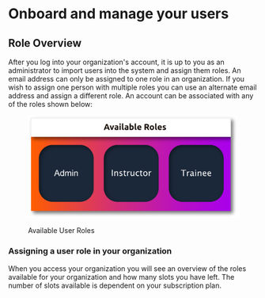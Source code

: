 # Onboard and manage your users

## Role Overview

After you log into your organization's account, it is up to you as an administrator to import users into the system and assign them roles. An email address can only be assigned to one role in an organization. If you wish to assign one person with multiple roles you can use an alternate email address and assign a different role. An account can be associated with any of the roles shown below:



<figure><img src="../../../../.gitbook/assets/Guide Book-roles (1).png" alt=""><figcaption><p>Available User Roles</p></figcaption></figure>

### Assigning a user role in your organization

When you access your organization you will see an overview of the roles available for your organization and how many slots you have left. The number of slots available is dependent on your subscription plan.&#x20;
